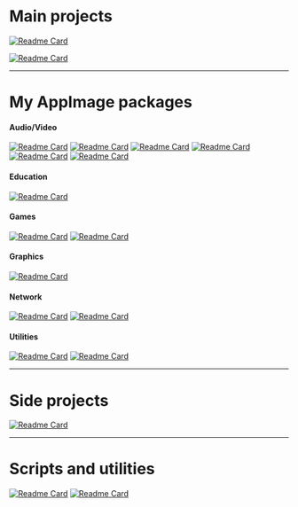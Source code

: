 # Main projects

[![Readme Card](https://github-readme-stats.vercel.app/api/pin/?username=ivan-hc&theme=dark&repo=AppMan)](https://github.com/ivan-hc/AppMan)

[![Readme Card](https://github-readme-stats.vercel.app/api/pin/?username=ivan-hc&theme=dark&repo=AM-Application-Manager)](https://github.com/ivan-hc/AM-Application-Manager)

-------------------------------------------------------

# My AppImage packages
#### Audio/Video
[![Readme Card](https://github-readme-stats.vercel.app/api/pin/?username=ivan-hc&theme=bear&repo=Avidemux-unofficial-appimage)](https://github.com/ivan-hc/Avidemux-unofficial-appimage)
[![Readme Card](https://github-readme-stats.vercel.app/api/pin/?username=ivan-hc&theme=bear&repo=Handbrake-appimage)](https://github.com/ivan-hc/Handbrake-appimage)
[![Readme Card](https://github-readme-stats.vercel.app/api/pin/?username=ivan-hc&theme=bear&repo=MPV-appimage)](https://github.com/ivan-hc/MPV-appimage)
[![Readme Card](https://github-readme-stats.vercel.app/api/pin/?username=ivan-hc&theme=bear&repo=ocenaudio-appimage)](https://github.com/ivan-hc/ocenaudio-appimage)
[![Readme Card](https://github-readme-stats.vercel.app/api/pin/?username=ivan-hc&theme=bear&repo=Spotify-appimage)](https://github.com/ivan-hc/Spotify-appimage)
[![Readme Card](https://github-readme-stats.vercel.app/api/pin/?username=ivan-hc&theme=bear&repo=VLC-appimage)](https://github.com/ivan-hc/VLC-appimage)

#### Education
[![Readme Card](https://github-readme-stats.vercel.app/api/pin/?username=ivan-hc&theme=bear&repo=Celestia-appimage)](https://github.com/ivan-hc/Celestia-appimage)

#### Games
[![Readme Card](https://github-readme-stats.vercel.app/api/pin/?username=ivan-hc&theme=bear&repo=KDE-games-suite-appimage)](https://github.com/ivan-hc/KDE-games-suite-appimage)
[![Readme Card](https://github-readme-stats.vercel.app/api/pin/?username=ivan-hc&theme=bear&repo=SuperTuxKart-appimage)](https://github.com/ivan-hc/SuperTuxKart-appimage)

#### Graphics
[![Readme Card](https://github-readme-stats.vercel.app/api/pin/?username=ivan-hc&theme=bear&repo=GIMP-appimage)](https://github.com/ivan-hc/GIMP-appimage)

#### Network
[![Readme Card](https://github-readme-stats.vercel.app/api/pin/?username=ivan-hc&theme=bear&repo=Chromium-Web-Browser-appimage)](https://github.com/ivan-hc/Chromium-Web-Browser-appimage)
[![Readme Card](https://github-readme-stats.vercel.app/api/pin/?username=ivan-hc&theme=bear&repo=qbittorrent-appimage)](https://github.com/ivan-hc/qbittorrent-appimage)

#### Utilities
[![Readme Card](https://github-readme-stats.vercel.app/api/pin/?username=ivan-hc&theme=bear&repo=Flatpak-installer-appimage)](https://github.com/ivan-hc/Flatpak-installer-appimage)
[![Readme Card](https://github-readme-stats.vercel.app/api/pin/?username=ivan-hc&theme=bear&repo=KDE-utils-appimage)](https://github.com/ivan-hc/KDE-utils-appimage)

-------------------------------------------------------

# Side projects
[![Readme Card](https://github-readme-stats.vercel.app/api/pin/?username=ivan-hc&theme=highcontrast&repo=Arch-Deployer)](https://github.com/ivan-hc/Arch-Deployer)

-------------------------------------------------------

# Scripts and utilities
[![Readme Card](https://github-readme-stats.vercel.app/api/pin/?username=ivan-hc&theme=nightowl&repo=Firefox-for-Linux-scripts)](https://github.com/ivan-hc/Firefox-for-Linux-scripts)
[![Readme Card](https://github-readme-stats.vercel.app/api/pin/?username=ivan-hc&theme=nightowl&repo=flatpak-install-action)](https://github.com/ivan-hc/flatpak-install-action)
